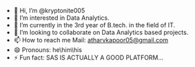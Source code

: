 - 👋 Hi, I’m @kryptonite005
- 👀 I’m interested in Data Analytics.
- 🌱 I’m currently in the 3rd year of B.tech. in the field of IT.
- 💞️ I’m looking to collaborate on  Data Analytics based projects.
- 📫 How to reach me Mail: atharvkapoor05@gmail.com 
- 😄 Pronouns: he\him\his
- ⚡ Fun fact: SAS IS ACTUALLY A GOOD PLATFORM...

<!---
kryptonite005/kryptonite005 is a ✨ special ✨ repository because its `README.md` (this file) appears on your GitHub profile.
You can click the Preview link to take a look at your changes.
--->
